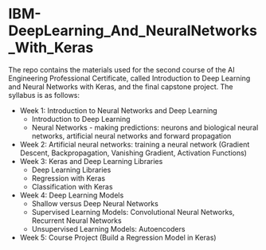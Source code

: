 # IBM-DeepLearning_And_NeuralNetworks_With_Keras
The repo contains the materials used for the second course of the AI Engineering Professional Certificate, called Introduction to Deep Learning and Neural Networks with Keras, and the final capstone project.
The syllabus is as follows:
  - Week 1: Introduction to Neural Networks and Deep Learning
    - Introduction to Deep Learning
    - Neural Networks - making predictions: neurons and biological neural networks, artificial neural networks and forward propagation
  - Week 2: Artificial neural networks: training a neural network (Gradient Descent, Backpropagation, Vanishing Gradient, Activation Functions)
  - Week 3: Keras and Deep Learning Libraries
    - Deep Learning Libraries
    - Regression with Keras
    - Classification with Keras
  - Week 4: Deep Learning Models
    - Shallow versus Deep Neural Networks
    - Supervised Learning Models: Convolutional Neural Networks, Recurrent Neural Networks
    - Unsupervised Learning Models: Autoencoders
  - Week 5: Course Project (Build a Regression Model in Keras)
